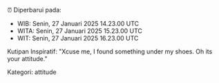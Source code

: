⏰ Diperbarui pada:
- WIB: Senin, 27 Januari 2025 14.23.00 UTC
- WITA: Senin, 27 Januari 2025 15.23.00 UTC
- WIT: Senin, 27 Januari 2025 16.23.00 UTC

Kutipan Inspiratif:
"Xcuse me, I found something under my shoes. Oh its your attitude."


Kategori: attitude

